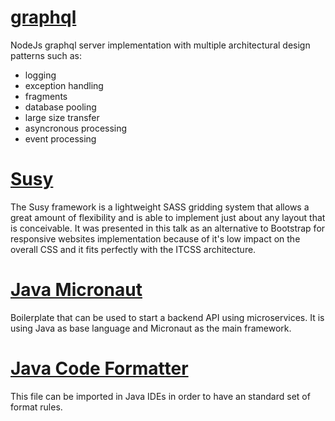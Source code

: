# [graphql](https://github.com/akurey/aktech/tree/master/codebase/graphql)

NodeJs graphql server implementation with multiple architectural design patterns such as:

- logging
- exception handling
- fragments
- database pooling
- large size transfer
- asyncronous processing
- event processing

# [Susy](https://github.com/akurey/aktech/tree/master/codebase/Susy)

The Susy framework is a lightweight SASS gridding system that allows a great amount of flexibility and is able to implement just about any layout that is conceivable. It was presented in this talk as an alternative to Bootstrap for responsive websites implementation because of it's low impact on the overall CSS and it fits perfectly with the ITCSS architecture.

# [Java Micronaut](https://github.com/akurey/aktech/tree/micronaut-boilerplate/codebase/java-micronaut)

Boilerplate that can be used to start a backend API using microservices. It is using Java as base language and Micronaut as the main framework.

# [Java Code Formatter](https://github.com/akurey/aktech/tree/micronaut-boilerplate/codebase/java-micronaut)

This file can be imported in Java IDEs in order to have an standard set of format rules.
